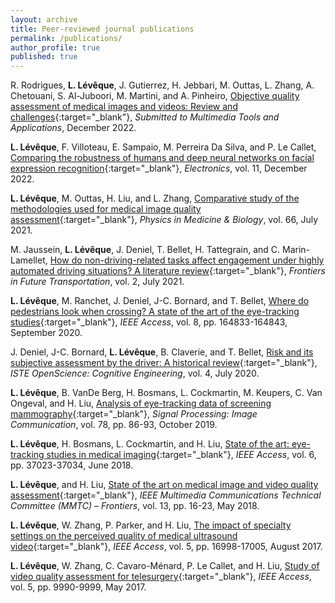 ```yaml
---
layout: archive
title: Peer-reviewed journal publications
permalink: /publications/
author_profile: true
published: true
---
```


R. Rodrigues, **L. Lévêque**, J. Gutierrez, H. Jebbari, M. Outtas, L. Zhang, A. Chetouani, S. Al-Juboori, M. Martini, and A. Pinheiro, [Objective quality assessment of medical images and videos: Review and challenges](https://arxiv.org/abs/2212.07396){:target="_blank"}, _Submitted to Multimedia Tools and Applications_, December 2022.

**L. Lévêque**, F. Villoteau, E. Sampaio, M. Perreira Da Silva, and P. Le Callet, [Comparing the robustness of humans and deep neural networks on facial expression recognition](https://www.mdpi.com/2079-9292/11/23/4030){:target="_blank"}, _Electronics_, vol. 11, December 2022.

**L. Lévêque**, M. Outtas, H. Liu, and L. Zhang, [Comparative study of the methodologies used for medical image quality assessment](https://doi.org/10.1088/1361-6560/ac1157){:target="_blank"}, _Physics in Medicine & Biology_, vol. 66, July 2021.

M. Jaussein, **L. Lévêque**, J. Deniel, T. Bellet, H. Tattegrain, and C. Marin-Lamellet, [How do non-driving-related tasks affect engagement under highly automated driving situations? A literature review](https://www.frontiersin.org/articles/10.3389/ffutr.2021.687602/full){:target="_blank"}, _Frontiers in Future Transportation_, vol. 2, July 2021.

**L. Lévêque**, M. Ranchet, J. Deniel, J-C. Bornard, and T. Bellet, [Where do pedestrians look when crossing? A state of the art of the eye-tracking studies](https://ieeexplore.ieee.org/document/9184866){:target="_blank"}, _IEEE Access_, vol. 8, pp. 164833-164843, September 2020.

J. Deniel, J-C. Bornard, **L. Lévêque**, B. Claverie, and T. Bellet, [Risk and its subjective assessment by the driver: A historical review](https://www.openscience.fr/Risk-and-its-subjective-assessment-by-the-driver-A-historical-review){:target="_blank"}, _ISTE OpenScience: Cognitive Engineering_, vol. 4, July 2020.

**L. Lévêque**, B. VanDe Berg, H. Bosmans, L. Cockmartin, M. Keupers, C. Van Ongeval, and H. Liu, [Analysis of eye-tracking data of screening mammography](https://www.sciencedirect.com/science/article/abs/pii/S0923596518309652?via%3Dihub){:target="_blank"}, _Signal Processing: Image Communication_, vol. 78, pp. 86-93, October 2019.

**L. Lévêque**, H. Bosmans, L. Cockmartin, and H. Liu, [State of the art: eye-tracking studies in medical imaging](https://ieeexplore.ieee.org/document/8399735){:target="_blank"}, _IEEE Access_, vol. 6, pp. 37023-37034, June 2018.

**L. Lévêque**, and H. Liu, [State of the art on medical image and video quality assessment](http://site.ieee.org/comsoc-mmctc/files/2018/07/01-MMTC_Communication_Frontier_May_2018-Final-Revised.pdf){:target="_blank"}, _IEEE Multimedia Communications Technical Committee (MMTC) – Frontiers_, vol. 13, pp. 16-23, May 2018.

**L. Lévêque**, W. Zhang, P. Parker, and H. Liu, [The impact of specialty settings on the perceived quality of medical ultrasound video](https://ieeexplore.ieee.org/document/8017379){:target="_blank"}, _IEEE Access_, vol. 5, pp. 16998-17005, August 2017.

**L. Lévêque**, W. Zhang, C. Cavaro-Ménard, P. Le Callet, and H. Liu, [Study of video quality assessment for telesurgery](https://ieeexplore.ieee.org/abstract/document/7927709){:target="_blank"}, _IEEE Access_, vol. 5, pp. 9990-9999, May 2017.
